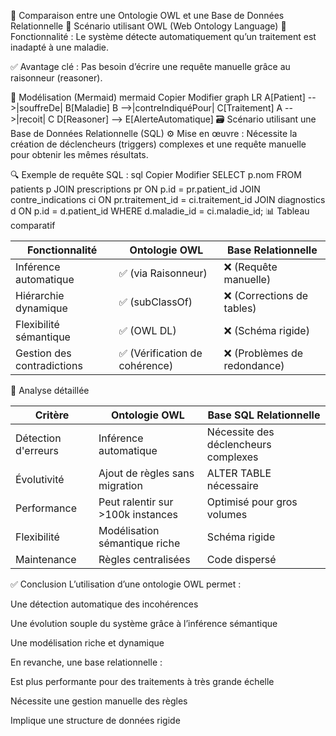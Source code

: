 🧠 Comparaison entre une Ontologie OWL et une Base de Données Relationnelle
📘 Scénario utilisant OWL (Web Ontology Language)
🎯 Fonctionnalité :
Le système détecte automatiquement qu’un traitement est inadapté à une maladie.

✅ Avantage clé : Pas besoin d’écrire une requête manuelle grâce au raisonneur (reasoner).

🧩 Modélisation (Mermaid)
mermaid
Copier
Modifier
graph LR
    A[Patient] -->|souffreDe| B[Maladie]
    B -->|contreIndiquéPour| C[Traitement]
    A -->|recoit| C
    D[Reasoner] --> E[AlerteAutomatique]
🗃️ Scénario utilisant une Base de Données Relationnelle (SQL)
⚙️ Mise en œuvre :
Nécessite la création de déclencheurs (triggers) complexes et une requête manuelle pour obtenir les mêmes résultats.

🔍 Exemple de requête SQL :
sql
Copier
Modifier
SELECT p.nom
FROM patients p
JOIN prescriptions pr ON p.id = pr.patient_id
JOIN contre_indications ci ON pr.traitement_id = ci.traitement_id
JOIN diagnostics d ON p.id = d.patient_id
WHERE d.maladie_id = ci.maladie_id;
📊 Tableau comparatif


| Fonctionnalité               | Ontologie OWL                    | Base Relationnelle            |
|------------------------------|-----------------------------------|-------------------------------|
| Inférence automatique         | ✅ (via Raisonneur)               | ❌ (Requête manuelle)         |
| Hiérarchie dynamique          | ✅ (subClassOf)                   | ❌ (Corrections de tables)    |
| Flexibilité sémantique        | ✅ (OWL DL)                       | ❌ (Schéma rigide)            |
| Gestion des contradictions    | ✅ (Vérification de cohérence)    | ❌ (Problèmes de redondance)  |

🔎 Analyse détaillée


| Critère                        | Ontologie OWL                       | Base SQL Relationnelle         |
|---------------------------------|--------------------------------------|--------------------------------|
| Détection d'erreurs            | Inférence automatique               | Nécessite des déclencheurs complexes |
| Évolutivité                    | Ajout de règles sans migration      | ALTER TABLE nécessaire         |
| Performance                    | Peut ralentir sur >100k instances    | Optimisé pour gros volumes    |
| Flexibilité                    | Modélisation sémantique riche       | Schéma rigide                 |
| Maintenance                    | Règles centralisées                 | Code dispersé                 |
✅ Conclusion
L’utilisation d’une ontologie OWL permet :

Une détection automatique des incohérences

Une évolution souple du système grâce à l’inférence sémantique

Une modélisation riche et dynamique

En revanche, une base relationnelle :

Est plus performante pour des traitements à très grande échelle

Nécessite une gestion manuelle des règles

Implique une structure de données rigide

